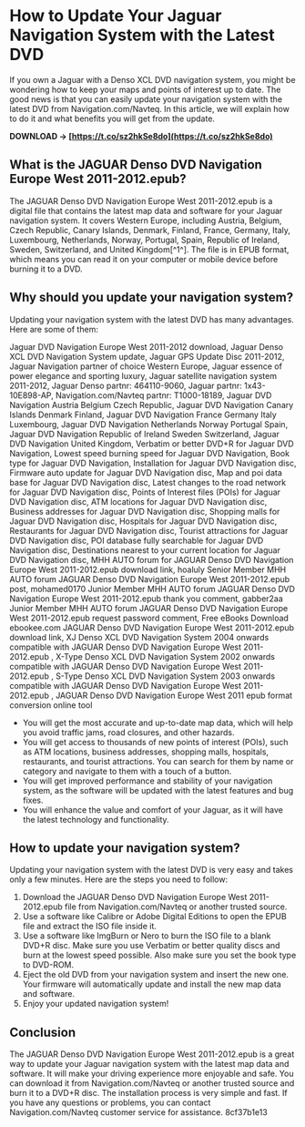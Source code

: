 # How to Update Your Jaguar Navigation System with the Latest DVD
 
If you own a Jaguar with a Denso XCL DVD navigation system, you might be wondering how to keep your maps and points of interest up to date. The good news is that you can easily update your navigation system with the latest DVD from Navigation.com/Navteq. In this article, we will explain how to do it and what benefits you will get from the update.
 
**DOWNLOAD → [https://t.co/sz2hkSe8do](https://t.co/sz2hkSe8do)**


 
## What is the JAGUAR Denso DVD Navigation Europe West 2011-2012.epub?
 
The JAGUAR Denso DVD Navigation Europe West 2011-2012.epub is a digital file that contains the latest map data and software for your Jaguar navigation system. It covers Western Europe, including Austria, Belgium, Czech Republic, Canary Islands, Denmark, Finland, France, Germany, Italy, Luxembourg, Netherlands, Norway, Portugal, Spain, Republic of Ireland, Sweden, Switzerland, and United Kingdom[^1^]. The file is in EPUB format, which means you can read it on your computer or mobile device before burning it to a DVD.
 
## Why should you update your navigation system?
 
Updating your navigation system with the latest DVD has many advantages. Here are some of them:
 
Jaguar DVD Navigation Europe West 2011-2012 download,  Jaguar Denso XCL DVD Navigation System update,  Jaguar GPS Update Disc 2011-2012,  Jaguar Navigation partner of choice Western Europe,  Jaguar essence of power elegance and sporting luxury,  Jaguar satellite navigation system 2011-2012,  Jaguar Denso partnr: 464110-9060,  Jaguar partnr: 1x43-10E898-AP,  Navigation.com/Navteq partnr: T1000-18189,  Jaguar DVD Navigation Austria Belgium Czech Republic,  Jaguar DVD Navigation Canary Islands Denmark Finland,  Jaguar DVD Navigation France Germany Italy Luxembourg,  Jaguar DVD Navigation Netherlands Norway Portugal Spain,  Jaguar DVD Navigation Republic of Ireland Sweden Switzerland,  Jaguar DVD Navigation United Kingdom,  Verbatim or better DVD+R for Jaguar DVD Navigation,  Lowest speed burning speed for Jaguar DVD Navigation,  Book type for Jaguar DVD Navigation,  Installation for Jaguar DVD Navigation disc,  Firmware auto update for Jaguar DVD Navigation disc,  Map and poi data base for Jaguar DVD Navigation disc,  Latest changes to the road network for Jaguar DVD Navigation disc,  Points of Interest files (POIs) for Jaguar DVD Navigation disc,  ATM locations for Jaguar DVD Navigation disc,  Business addresses for Jaguar DVD Navigation disc,  Shopping malls for Jaguar DVD Navigation disc,  Hospitals for Jaguar DVD Navigation disc,  Restaurants for Jaguar DVD Navigation disc,  Tourist attractions for Jaguar DVD Navigation disc,  POI database fully searchable for Jaguar DVD Navigation disc,  Destinations nearest to your current location for Jaguar DVD Navigation disc,  MHH AUTO forum for JAGUAR Denso DVD Navigation Europe West 2011-2012.epub download link,  hoaluly Senior Member MHH AUTO forum JAGUAR Denso DVD Navigation Europe West 2011-2012.epub post,  mohamed0170 Junior Member MHH AUTO forum JAGUAR Denso DVD Navigation Europe West 2011-2012.epub thank you comment,  gabber2aa Junior Member MHH AUTO forum JAGUAR Denso DVD Navigation Europe West 2011-2012.epub request password comment,  Free eBooks Download ebookee.com JAGUAR Denso DVD Navigation Europe West 2011-2012.epub download link,  XJ Denso XCL DVD Navigation System 2004 onwards compatible with JAGUAR Denso DVD Navigation Europe West 2011-2012.epub ,  X-Type Denso XCL DVD Navigation System 2002 onwards compatible with JAGUAR Denso DVD Navigation Europe West 2011-2012.epub ,  S-Type Denso XCL DVD Navigation System 2003 onwards compatible with JAGUAR Denso DVD Navigation Europe West 2011-2012.epub ,  JAGUAR Denso DVD Navigation Europe West 2011 epub format conversion online tool
 
- You will get the most accurate and up-to-date map data, which will help you avoid traffic jams, road closures, and other hazards.
- You will get access to thousands of new points of interest (POIs), such as ATM locations, business addresses, shopping malls, hospitals, restaurants, and tourist attractions. You can search for them by name or category and navigate to them with a touch of a button.
- You will get improved performance and stability of your navigation system, as the software will be updated with the latest features and bug fixes.
- You will enhance the value and comfort of your Jaguar, as it will have the latest technology and functionality.

## How to update your navigation system?
 
Updating your navigation system with the latest DVD is very easy and takes only a few minutes. Here are the steps you need to follow:

1. Download the JAGUAR Denso DVD Navigation Europe West 2011-2012.epub file from Navigation.com/Navteq or another trusted source.
2. Use a software like Calibre or Adobe Digital Editions to open the EPUB file and extract the ISO file inside it.
3. Use a software like ImgBurn or Nero to burn the ISO file to a blank DVD+R disc. Make sure you use Verbatim or better quality discs and burn at the lowest speed possible. Also make sure you set the book type to DVD-ROM.
4. Eject the old DVD from your navigation system and insert the new one. Your firmware will automatically update and install the new map data and software.
5. Enjoy your updated navigation system!

## Conclusion
 
The JAGUAR Denso DVD Navigation Europe West 2011-2012.epub is a great way to update your Jaguar navigation system with the latest map data and software. It will make your driving experience more enjoyable and safe. You can download it from Navigation.com/Navteq or another trusted source and burn it to a DVD+R disc. The installation process is very simple and fast. If you have any questions or problems, you can contact Navigation.com/Navteq customer service for assistance.
 8cf37b1e13
 
